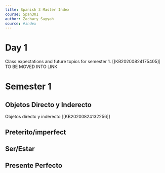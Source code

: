 ```yaml
---
title: Spanish 3 Master Index
course: Span301
author: Zachary Sayyah
source: #index
---
```

# Day 1
Class expectations and future topics for semester 1.
[[KB20200824175405]]
TO BE MOVED INTO LINK

# Semester 1
## Objetos Directo y Inderecto
Objetos directo y inderecto 
[[KB20200824132256]]
## Preterito/imperfect
## Ser/Estar
## Presente Perfecto
